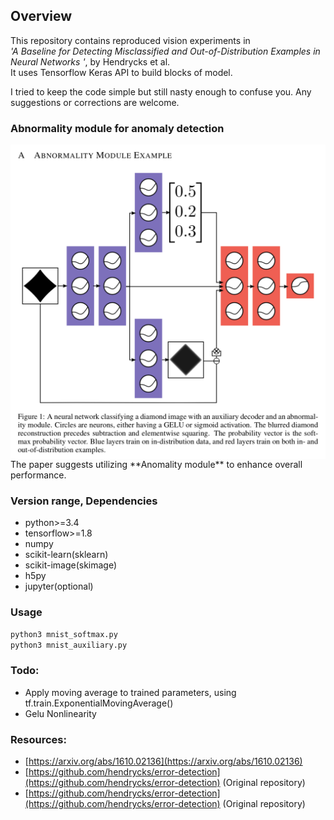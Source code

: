 ## Overview

This repository contains reproduced vision experiments in  
_'A Baseline for Detecting Misclassified and Out-of-Distribution Examples in Neural Networks
'_, by Hendrycks et al.  
It uses Tensorflow Keras API to build blocks of model.

I tried to keep the code simple but still nasty enough to confuse you. Any suggestions or corrections are welcome.

### Abnormality module for anomaly detection

<img src="./images/abnormality_module.png" width="600px" align="center"/>  
The paper suggests utilizing **Anomality module** to enhance overall performance.

### Version range, Dependencies

-   python>=3.4
-   tensorflow>=1.8
-   numpy
-   scikit-learn(sklearn)
-   scikit-image(skimage)
-   h5py
-   jupyter(optional)

### Usage

```bash
python3 mnist_softmax.py
python3 mnist_auxiliary.py
```

### Todo:

-   Apply moving average to trained parameters, using tf.train.ExponentialMovingAverage()
-   Gelu Nonlinearity

### Resources:

-   [https://arxiv.org/abs/1610.02136](https://arxiv.org/abs/1610.02136)
-   [https://github.com/hendrycks/error-detection](https://github.com/hendrycks/error-detection) (Original repository)
-   [https://github.com/hendrycks/error-detection](https://github.com/hendrycks/error-detection) (Original repository)
